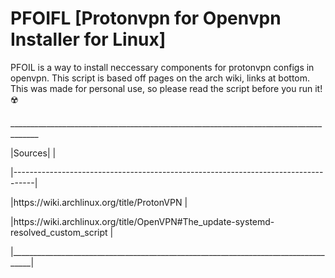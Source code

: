 # PFOIFL [Protonvpn for Openvpn Installer for Linux]
PFOIL is a way to install neccessary components for protonvpn configs in openvpn. This script is based off pages on the arch wiki, links at bottom. This was made for personal use, so please read the script before you run it!☢️

<p>_____________________________________________________________________________________</p>
<p>|Sources|                                                                           |</p>
<p>|-----------------------------------------------------------------------------------|</p>
<p>|https://wiki.archlinux.org/title/ProtonVPN                                         |</p>
<p>|https://wiki.archlinux.org/title/OpenVPN#The_update-systemd-resolved_custom_script |</p>
<p>|___________________________________________________________________________________|</p>
